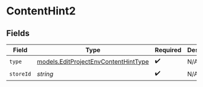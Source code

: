# ContentHint2


## Fields

| Field                                                                              | Type                                                                               | Required                                                                           | Description                                                                        |
| ---------------------------------------------------------------------------------- | ---------------------------------------------------------------------------------- | ---------------------------------------------------------------------------------- | ---------------------------------------------------------------------------------- |
| `type`                                                                             | [models.EditProjectEnvContentHintType](../models/editprojectenvcontenthinttype.md) | :heavy_check_mark:                                                                 | N/A                                                                                |
| `storeId`                                                                          | *string*                                                                           | :heavy_check_mark:                                                                 | N/A                                                                                |
